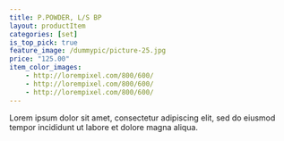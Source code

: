 ```yaml
---
title: P.POWDER, L/S BP
layout: productItem
categories: [set]
is_top_pick: true
feature_image: /dummypic/picture-25.jpg
price: "125.00"
item_color_images:
    - http://lorempixel.com/800/600/
    - http://lorempixel.com/800/600/
    - http://lorempixel.com/800/600/
---
```


Lorem ipsum dolor sit amet, consectetur adipiscing elit, sed do eiusmod tempor incididunt ut labore et dolore magna aliqua.
